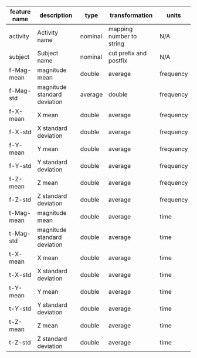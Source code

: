 
|feature name|description|type|transformation|units|
|------------|-----------|----|--------------|-----|
|activity|Activity name|nominal|mapping number to string|N/A|
|subject|Subject name|nominal|cut prefix and postfix|N/A|
|f-Mag-mean| magnitude mean|double|average|frequency|
|f-Mag-std| magnitude standard deviation|average|double|frequency|
|f-X-mean| X mean|double|average|frequency|
|f-X-std| X standard deviation|double|average|frequency|
|f-Y-mean| Y mean|double|average|frequency|
|f-Y-std| Y standard deviation|double|average|frequency|
|f-Z-mean| Z mean|double|average|frequency|
|f-Z-std| Z standard deviation|double|average|frequency|
|t-Mag-mean| magnitude mean|double|average|time|
|t-Mag-std| magnitude standard deviation|double|average|time|
|t-X-mean| X mean|double|average|time|
|t-X-std| X standard deviation|double|average|time|
|t-Y-mean| Y mean|double|average|time|
|t-Y-std| Y standard deviation|double|average|time|
|t-Z-mean| Z mean|double|average|time|
|t-Z-std| Z standard deviation|double|average|time|